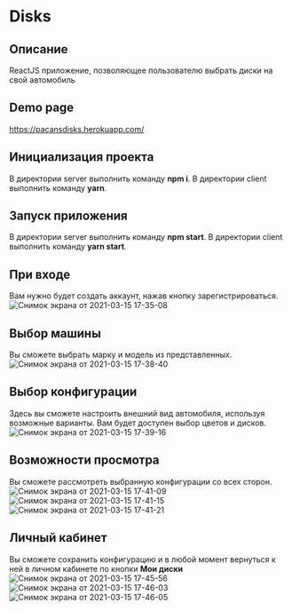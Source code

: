 # Disks
## Описание
ReactJS приложение, позволяющее пользователю выбрать диски на свой автомобиль

## Demo page
https://pacansdisks.herokuapp.com/

## Инициализация проекта
В директории server выполнить команду **npm i**.
В директории client выполнить команду **yarn**.

## Запуск приложения
В директории server выполнить команду **npm start**.
В директории client выполнить команду **yarn start**.

## При входе
Вам нужно будет создать аккаунт, нажав кнопку зарегистрироваться.
![Снимок экрана от 2021-03-15 17-35-08](https://user-images.githubusercontent.com/75562442/111170525-156d6e00-85b5-11eb-9e8b-8e6ccee6834e.png)


## Выбор машины
Вы сможете выбрать марку и модель из представленных.
![Снимок экрана от 2021-03-15 17-38-40](https://user-images.githubusercontent.com/75562442/111170720-4c438400-85b5-11eb-99d9-86a29581e858.png)

## Выбор конфигурации
Здесь вы сможете настроить внешний вид автомобиля, используя возможные варианты.
Вам будет доступен выбор цветов и дисков.
![Снимок экрана от 2021-03-15 17-39-16](https://user-images.githubusercontent.com/75562442/111170934-83b23080-85b5-11eb-8eb2-7ad490c892ca.png)

## Возможности просмотра
Вы сможете рассмотреть выбранную конфигурации со всех сторон.
![Снимок экрана от 2021-03-15 17-41-09](https://user-images.githubusercontent.com/75562442/111171114-b0fede80-85b5-11eb-9d78-c309b7c52c38.png)
![Снимок экрана от 2021-03-15 17-41-15](https://user-images.githubusercontent.com/75562442/111171127-b2c8a200-85b5-11eb-9a0f-fdd232258b60.png)
![Снимок экрана от 2021-03-15 17-41-21](https://user-images.githubusercontent.com/75562442/111171147-b4926580-85b5-11eb-919e-8f505eff61a6.png)

## Личный кабинет
Вы сможете сохранить конфигурацию и в любой момент вернуться к ней в личном кабинете по кнопки **Мои диски**
![Снимок экрана от 2021-03-15 17-45-56](https://user-images.githubusercontent.com/75562442/111171836-57e37a80-85b6-11eb-8007-ccc4d771ec11.png)
![Снимок экрана от 2021-03-15 17-46-03](https://user-images.githubusercontent.com/75562442/111171849-59ad3e00-85b6-11eb-8af8-8737e4fae058.png)
![Снимок экрана от 2021-03-15 17-46-05](https://user-images.githubusercontent.com/75562442/111171851-59ad3e00-85b6-11eb-9f3c-789ab5a5746c.png)
